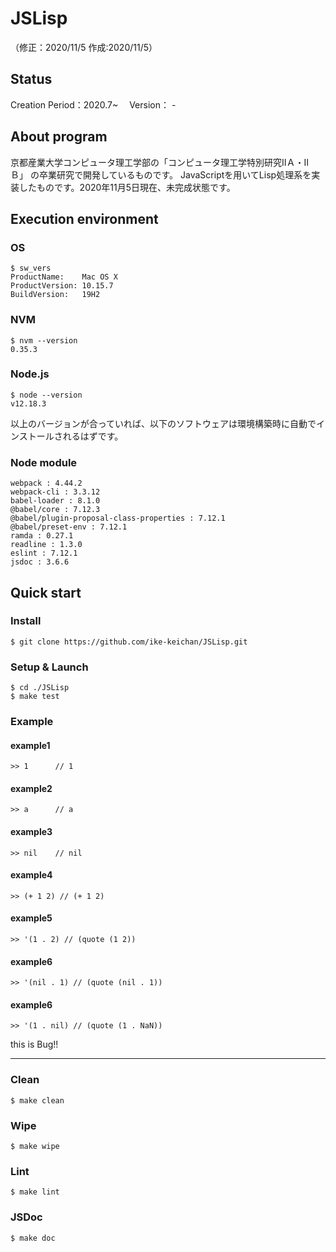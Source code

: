 # JSLisp
（修正：2020/11/5 作成:2020/11/5）

## Status
Creation Period：2020.7~　
Version： -

## About program
京都産業大学コンピュータ理工学部の「コンピュータ理工学特別研究ⅡＡ・ⅡＢ」 の卒業研究で開発しているものです。
JavaScriptを用いてLisp処理系を実装したものです。2020年11月5日現在、未完成状態です。

## Execution environment
### OS
```
$ sw_vers
ProductName:	Mac OS X
ProductVersion:	10.15.7
BuildVersion:	19H2
```

### NVM
```
$ nvm --version
0.35.3
```

### Node.js
```
$ node --version
v12.18.3
```

以上のバージョンが合っていれば、以下のソフトウェアは環境構築時に自動でインストールされるはずです。
### Node module
```
webpack : 4.44.2
webpack-cli : 3.3.12
babel-loader : 8.1.0
@babel/core : 7.12.3
@babel/plugin-proposal-class-properties : 7.12.1
@babel/preset-env : 7.12.1
ramda : 0.27.1
readline : 1.3.0
eslint : 7.12.1
jsdoc : 3.6.6
```

## Quick start
### Install
```
$ git clone https://github.com/ike-keichan/JSLisp.git
```

### Setup & Launch
```
$ cd ./JSLisp
$ make test
```

### Example
#### example1
```
>> 1      // 1
```

#### example2
```
>> a      // a
```

#### example3
```
>> nil    // nil
```

#### example4
```
>> (+ 1 2) // (+ 1 2)
```

#### example5
```
>> '(1 . 2) // (quote (1 2))
```

#### example6
```
>> '(nil . 1) // (quote (nil . 1))
```

#### example6
```
>> '(1 . nil) // (quote (1 . NaN))
```
this is Bug!!

---

### Clean
```
$ make clean
```

### Wipe
```
$ make wipe
```

### Lint
```
$ make lint
```

### JSDoc
```
$ make doc
```


